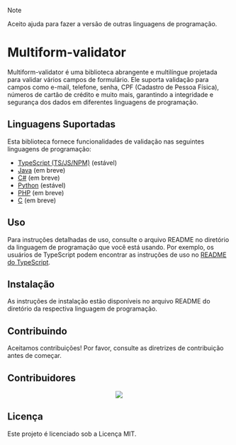 > [!NOTE]
> Aceito ajuda para fazer a versão de outras linguagens de programação.

# Multiform-validator

Multiform-validator é uma biblioteca abrangente e multilíngue projetada para validar vários campos de formulário. Ele suporta validação para campos como e-mail, telefone, senha, CPF (Cadastro de Pessoa Física), números de cartão de crédito e muito mais, garantindo a integridade e segurança dos dados em diferentes linguagens de programação.

## Linguagens Suportadas

Esta biblioteca fornece funcionalidades de validação nas seguintes linguagens de programação:

- [TypeScript (TS/JS/NPM)](https://github.com/Multiform-Validator/typescript-javascript/blob/main/README.md) (estável)
- [Java](https://github.com/Multiform-Validator/java/blob/main/README.md) (em breve)
- [C#](https://github.com/Multiform-Validator/csharp/blob/main/README.md) (em breve)
- [Python](https://github.com/Multiform-Validator/python/blob/main/README.md) (estável)
- [PHP](https://github.com/Multiform-Validator/php/blob/main/README.md) (em breve)
- [C](https://github.com/Multiform-Validator/c/blob/main/README.md) (em breve)

## Uso

Para instruções detalhadas de uso, consulte o arquivo README no diretório da linguagem de programação que você está usando. Por exemplo, os usuários de TypeScript podem encontrar as instruções de uso no [README do TypeScript](https://github.com/Multiform-Validator/typescript-javascript/blob/main/README.md).

## Instalação

As instruções de instalação estão disponíveis no arquivo README do diretório da respectiva linguagem de programação.

## Contribuindo

Aceitamos contribuições! Por favor, consulte as diretrizes de contribuição antes de começar.

## Contribuidores

<a style="display: flex; justify-content: center;" href="https://github.com/gabriel-logan/multiform-validator/graphs/contributors">
    <img src="https://contrib.rocks/image?repo=gabriel-logan/multiform-validator" />
</a>

## Licença

Este projeto é licenciado sob a Licença MIT.
